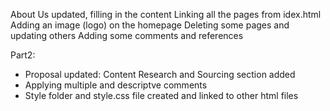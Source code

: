 About Us updated, filling in the content
Linking all the pages from idex.html
Adding an image (logo) on the homepage
Deleting some pages and updating others
Adding some comments and references

Part2:
* Proposal updated: Content Research and Sourcing section added
* Applying multiple and descriptve comments
* Style folder and style.css file created and linked to other html files
